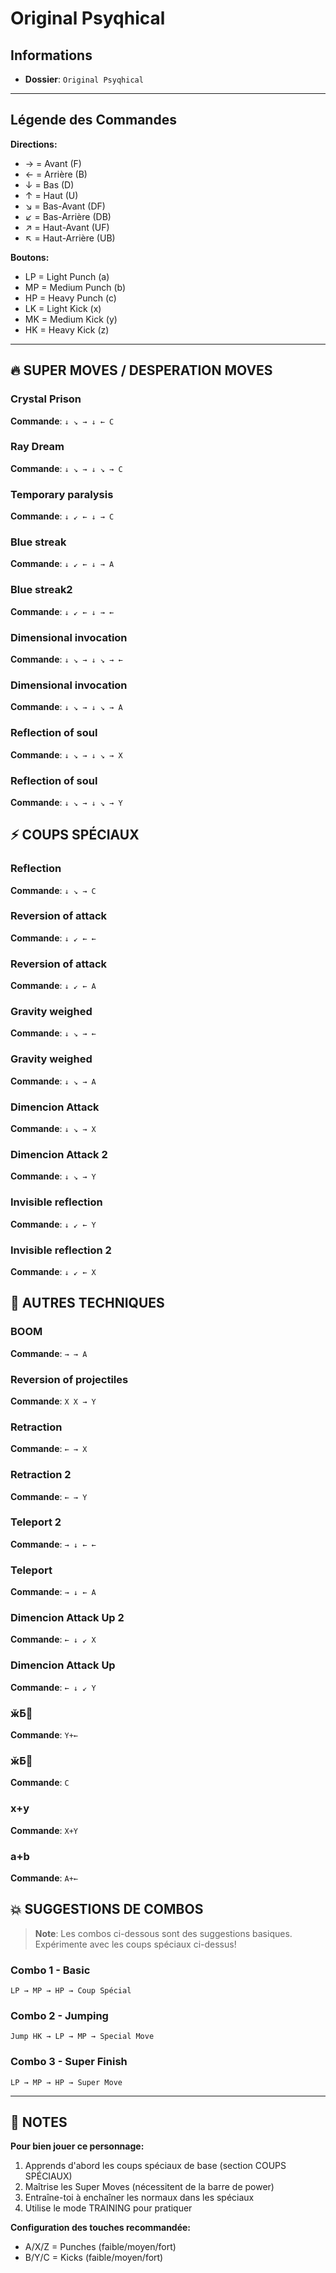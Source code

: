 # Original Psyqhical

## Informations
- **Dossier**: `Original Psyqhical`

---

## Légende des Commandes

**Directions:**
- → = Avant (F)
- ← = Arrière (B)
- ↓ = Bas (D)
- ↑ = Haut (U)
- ↘ = Bas-Avant (DF)
- ↙ = Bas-Arrière (DB)
- ↗ = Haut-Avant (UF)
- ↖ = Haut-Arrière (UB)

**Boutons:**
- LP = Light Punch (a)
- MP = Medium Punch (b)
- HP = Heavy Punch (c)
- LK = Light Kick (x)
- MK = Medium Kick (y)
- HK = Heavy Kick (z)

---

## 🔥 SUPER MOVES / DESPERATION MOVES

### Crystal Prison
**Commande**: `↓ ↘ → ↓ ← C`

### Ray Dream
**Commande**: `↓ ↘ → ↓ ↘ → C`

### Temporary paralysis
**Commande**: `↓ ↙ ← ↓ → C`

### Blue streak
**Commande**: `↓ ↙ ← ↓ → A`

### Blue streak2
**Commande**: `↓ ↙ ← ↓ → ←`

### Dimensional invocation
**Commande**: `↓ ↘ → ↓ ↘ → ←`

### Dimensional invocation
**Commande**: `↓ ↘ → ↓ ↘ → A`

### Reflection of soul
**Commande**: `↓ ↘ → ↓ ↘ → X`

### Reflection of soul
**Commande**: `↓ ↘ → ↓ ↘ → Y`


## ⚡ COUPS SPÉCIAUX

### Reflection
**Commande**: `↓ ↘ → C`

### Reversion of attack
**Commande**: `↓ ↙ ← ←`

### Reversion of attack
**Commande**: `↓ ↙ ← A`

### Gravity weighed
**Commande**: `↓ ↘ → ←`

### Gravity weighed
**Commande**: `↓ ↘ → A`

### Dimencion Attack
**Commande**: `↓ ↘ → X`

### Dimencion Attack 2
**Commande**: `↓ ↘ → Y`

### Invisible reflection
**Commande**: `↓ ↙ ← Y`

### Invisible reflection 2
**Commande**: `↓ ↙ ← X`


## 🎯 AUTRES TECHNIQUES

### BOOM
**Commande**: `→ → A`

### Reversion of projectiles
**Commande**: `X X → Y`

### Retraction
**Commande**: `← → X`

### Retraction 2
**Commande**: `← → Y`

### Teleport 2
**Commande**: `→ ↓ ← ←`

### Teleport
**Commande**: `→ ↓ ← A`

### Dimencion Attack Up 2
**Commande**: `← ↓ ↙ X`

### Dimencion Attack Up
**Commande**: `← ↓ ↙ Y`

### ӂƂ΂
**Commande**: `Y+←`

### ӂƂ΂
**Commande**: `C`

### x+y
**Commande**: `X+Y`

### a+b
**Commande**: `A+←`


## 💥 SUGGESTIONS DE COMBOS

> **Note**: Les combos ci-dessous sont des suggestions basiques. Expérimente avec les coups spéciaux ci-dessus!

### Combo 1 - Basic
```
LP → MP → HP → Coup Spécial
```

### Combo 2 - Jumping
```
Jump HK → LP → MP → Special Move
```

### Combo 3 - Super Finish
```
LP → MP → HP → Super Move
```

---

## 📝 NOTES

**Pour bien jouer ce personnage:**
1. Apprends d'abord les coups spéciaux de base (section COUPS SPÉCIAUX)
2. Maîtrise les Super Moves (nécessitent de la barre de power)
3. Entraîne-toi à enchaîner les normaux dans les spéciaux
4. Utilise le mode TRAINING pour pratiquer

**Configuration des touches recommandée:**
- A/X/Z = Punches (faible/moyen/fort)
- B/Y/C = Kicks (faible/moyen/fort)

